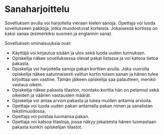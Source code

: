 # Sanaharjoittelu

Sovelluksen avulla voi harjoitella vieraan kielen sanoja. Opettaja voi luoda sovellukseen pakkoja, jotka muodostuvat korteista. Jokaisessa kortissa on kaksi sanaa (esimerkiksi suomen ja englannin sana).

Sovelluksen ominaisuuksia ovat:

* Käyttäjä voi kirjautua sisään ja ulos sekä luoda uuden tunnuksen.
* Opiskelija näkee sovelluksessa olevat pakat listassa ja voi katsoa tietoa pakasta.
* Opiskelija voi harjoitella sanoja pakan korttien avulla. Joka vuorolla opiskelija näkee satunnaisesti valitun kortin toisen sanan ja hänen tulee kirjoittaa sen vastine. Tämän jälkeen opiskelija saa palautteen, menikö vastaus oikein.
* Opiskelija näkee pakasta tilaston, montako korttia hän on pelannut sekä oikeiden ja väärien vastausten määrät.
* Opiskelija voi antaa arvion pakasta ja lukea muiden antamia arvioita.
* Opettaja voi luoda uuden pakan antamalla pakan nimen ja sanalistan tekstimuodossa.
* Opettaja voi poistaa luomansa pakan.
* Opettaja voi katsoa tilastoja, jossa näkyy jokaisesta hänen luomastaan pakasta kunkin opiskelijan tilastot.
